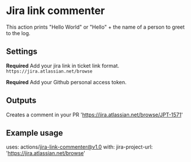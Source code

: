 # Jira link commenter

This action prints "Hello World" or "Hello" + the name of a person to greet to the log.

## Settings

**Required** Add your jira link in ticket link format.
`https://jira.atlassian.net/browse`

**Required** Add your Github personal access token.

## Outputs

Creates a comment in your PR
'https://jira.atlassian.net/browse/JPT-1571'

## Example usage

uses: actions/jira-link-commenter@v1.0
with:
  jira-project-url: 'https://jira.atlassian.net/browse'